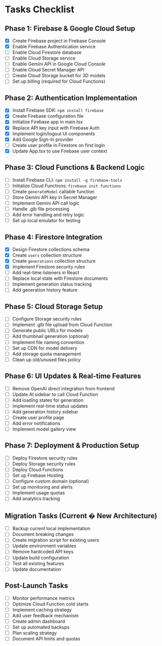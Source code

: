 # Tasks Checklist

## Phase 1: Firebase & Google Cloud Setup
- [x] Create Firebase project in Firebase Console
- [x] Enable Firebase Authentication service
- [ ] Enable Cloud Firestore database
- [ ] Enable Cloud Storage service
- [ ] Enable Gemini API in Google Cloud Console
- [ ] Enable Cloud Secret Manager API
- [ ] Create Cloud Storage bucket for 3D models
- [ ] Set up billing (required for Cloud Functions)

## Phase 2: Authentication Implementation
- [x] Install Firebase SDK: `npm install firebase`
- [x] Create Firebase configuration file
- [x] Initialize Firebase app in main.tsx
- [x] Replace API key input with Firebase Auth
- [x] Implement login/logout UI components
- [x] Add Google Sign-In provider
- [ ] Create user profile in Firestore on first login
- [x] Update App.tsx to use Firebase user context

## Phase 3: Cloud Functions & Backend Logic
- [ ] Install Firebase CLI: `npm install -g firebase-tools`
- [ ] Initialize Cloud Functions: `firebase init functions`
- [ ] Create `generateModel` callable function
- [ ] Store Gemini API key in Secret Manager
- [ ] Implement Gemini API call logic
- [ ] Handle .glb file processing
- [ ] Add error handling and retry logic
- [ ] Set up local emulator for testing

## Phase 4: Firestore Integration
- [x] Design Firestore collections schema
- [x] Create `users` collection structure
- [x] Create `generations` collection structure
- [x] Implement Firestore security rules
- [ ] Add real-time listeners in React
- [ ] Replace local state with Firestore documents
- [ ] Implement generation status tracking
- [ ] Add generation history feature

## Phase 5: Cloud Storage Setup
- [ ] Configure Storage security rules
- [ ] Implement .glb file upload from Cloud Function
- [ ] Generate public URLs for models
- [ ] Add thumbnail generation (optional)
- [ ] Implement file naming convention
- [ ] Set up CDN for model delivery
- [ ] Add storage quota management
- [ ] Clean up old/unused files policy

## Phase 6: UI Updates & Real-time Features
- [ ] Remove OpenAI direct integration from frontend
- [ ] Update AI sidebar to call Cloud Function
- [ ] Add loading states for generation
- [ ] Implement real-time status updates
- [ ] Add generation history sidebar
- [ ] Create user profile page
- [ ] Add error notifications
- [ ] Implement model gallery view

## Phase 7: Deployment & Production Setup
- [ ] Deploy Firestore security rules
- [ ] Deploy Storage security rules
- [ ] Deploy Cloud Functions
- [ ] Set up Firebase Hosting
- [ ] Configure custom domain (optional)
- [ ] Set up monitoring and alerts
- [ ] Implement usage quotas
- [ ] Add analytics tracking

## Migration Tasks (Current � New Architecture)
- [ ] Backup current local implementation
- [ ] Document breaking changes
- [ ] Create migration script for existing users
- [ ] Update environment variables
- [ ] Remove hardcoded API keys
- [ ] Update build configuration
- [ ] Test all existing features
- [ ] Update documentation

## Post-Launch Tasks
- [ ] Monitor performance metrics
- [ ] Optimize Cloud Function cold starts
- [ ] Implement caching strategy
- [ ] Add user feedback mechanism
- [ ] Create admin dashboard
- [ ] Set up automated backups
- [ ] Plan scaling strategy
- [ ] Document API limits and quotas